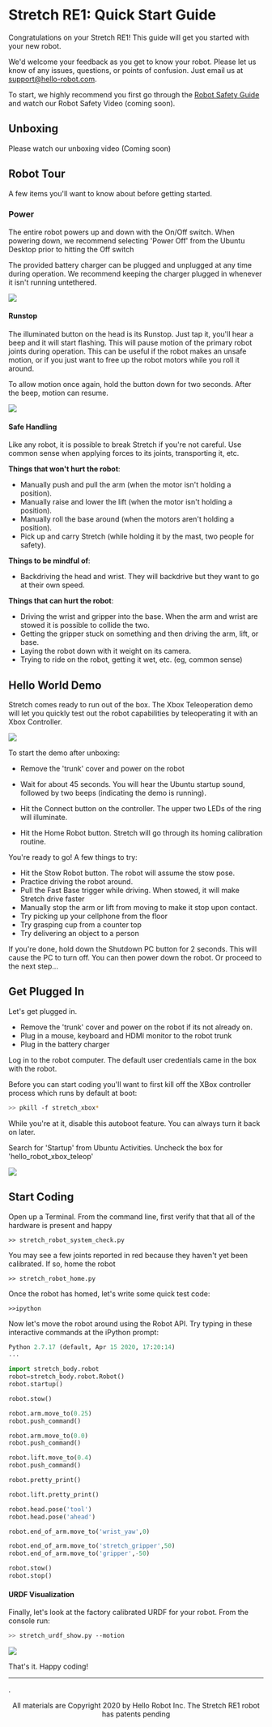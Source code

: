 # Stretch RE1: Quick Start Guide

Congratulations on your Stretch RE1! This guide will get you started with your new robot.

We'd welcome your feedback as you get to know your robot. Please let us know of any issues, questions, or points of confusion. Just email us at support@hello-robot.com.

To start, we highly recommend you first go through the [Robot Safety Guide](robot_safety_guide.md) and watch our Robot Safety Video (coming soon).

## Unboxing

Please watch our unboxing video (Coming soon)

## Robot Tour

A few items you'll want to know about before getting started.

### Power

The entire robot powers up and down with the On/Off switch. When powering down, we recommend selecting 'Power Off' from the Ubuntu Desktop prior to hitting the Off switch

The provided battery charger can be plugged and unplugged at any time during operation. We recommend keeping the charger plugged in whenever it isn't running untethered.

![](./images/trunk_rs.png)


#### Runstop

The illuminated button on the head is its Runstop. Just tap it, you'll hear a beep and it will start flashing. This will pause motion of the primary robot joints during operation. This can be useful if the robot makes an unsafe motion, or if you just want to free up the robot motors while you roll it around.

To allow motion once again, hold the button down for two seconds. After the beep, motion can resume.

![](./images/runstop_rs.png)

#### Safe Handling

Like any robot, it is possible to break Stretch if you're not careful. Use common sense when applying forces to its joints, transporting it, etc. 

**Things that won't hurt the robot**:

* Manually push and pull the arm (when the motor isn't holding a position).
* Manually raise and lower the lift (when the motor isn't holding a position).
* Manually roll the base around (when the motors aren't holding a position).
* Pick up and carry Stretch (while holding it by the mast, two people for safety).

**Things to be mindful of**:

* Backdriving the head and wrist. They will backdrive but they want to go at their own speed.

**Things that can hurt the robot**: 

* Driving the wrist and gripper into the base. When the arm and wrist are stowed it is possible to collide the two.
* Getting the gripper stuck on something and then driving the arm, lift, or base. 
* Laying the robot down with it weight on its camera.
* Trying to ride on the robot, getting it wet, etc. (eg, common sense)

## Hello World Demo

Stretch comes ready to run out of the box. The Xbox Teleoperation demo will let you quickly test out the robot capabilities by teleoperating it with an Xbox Controller. 

![](./images/xbox.png)

To start the demo after unboxing:

* Remove the 'trunk' cover and power on the robot

* Wait for about 45 seconds. You will hear the Ubuntu startup sound, followed by two beeps (indicating the demo is running). 

* Hit the Connect button on the controller. The upper two LEDs of the ring will illuminate.

* Hit the Home Robot button. Stretch will go through its homing calibration routine.


 You're ready to go! A few things to try:

* Hit the Stow Robot button. The robot will assume the stow pose.
* Practice driving the robot around. 
* Pull the Fast Base trigger while driving. When stowed, it will make Stretch drive faster
* Manually stop the arm or lift from moving to make it stop upon contact.
* Try picking up your cellphone from the floor 
* Try grasping cup from a counter top
* Try delivering an object to a person

If you're done, hold down the Shutdown PC button for 2 seconds. This will cause the PC to turn off. You can then power down the robot. Or proceed to the next step...



## Get Plugged In

Let's get plugged in.

* Remove the 'trunk' cover and power on the robot if its not already on.
* Plug in a mouse, keyboard and HDMI monitor to the robot trunk
* Plug in the battery charger

Log in to the robot computer. The default user credentials came in the box with the robot. 

Before you can start coding you'll want to first kill off the XBox controller process which runs by default at boot:

```bash
>> pkill -f stretch_xbox*
```

While you're at it, disable this autoboot feature. You can always turn it back on later. 

Search for 'Startup' from Ubuntu Activities. Uncheck the box for 'hello_robot_xbox_teleop' 



![](./images/xbox_off_rs.png)





## Start Coding

Open up a Terminal. From the command line, first verify that that all of the hardware is present and happy

```
>> stretch_robot_system_check.py
```

You may see a few joints reported in red because they haven't yet been calibrated. If so, home the robot

```
>> stretch_robot_home.py
```

Once the robot has homed, let's write some quick test code:

```
>>ipython
```

Now let's move the robot around using the Robot API. Try typing in these interactive commands at the iPython prompt:

```python
Python 2.7.17 (default, Apr 15 2020, 17:20:14) 
...

import stretch_body.robot
robot=stretch_body.robot.Robot()
robot.startup()

robot.stow()

robot.arm.move_to(0.25)
robot.push_command()

robot.arm.move_to(0.0)
robot.push_command()

robot.lift.move_to(0.4)
robot.push_command()

robot.pretty_print()

robot.lift.pretty_print()

robot.head.pose('tool')
robot.head.pose('ahead')

robot.end_of_arm.move_to('wrist_yaw',0)

robot.end_of_arm.move_to('stretch_gripper',50)
robot.end_of_arm.move_to('gripper',-50)

robot.stow()
robot.stop()
```

#### URDF Visualization

Finally, let's look at the factory calibrated URDF for your robot. From the console run:

```bash
>> stretch_urdf_show.py --motion
```

![](./images/urdf_view_rs.png)



That's it. Happy coding!

------
.<div align="center"> All materials are Copyright 2020 by Hello Robot Inc. The Stretch RE1 robot has patents pending</div>